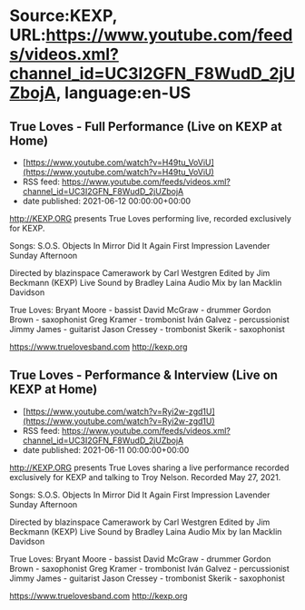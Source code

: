 # Source:KEXP, URL:https://www.youtube.com/feeds/videos.xml?channel_id=UC3I2GFN_F8WudD_2jUZbojA, language:en-US

## True Loves - Full Performance (Live on KEXP at Home)
 - [https://www.youtube.com/watch?v=H49tu_VoViU](https://www.youtube.com/watch?v=H49tu_VoViU)
 - RSS feed: https://www.youtube.com/feeds/videos.xml?channel_id=UC3I2GFN_F8WudD_2jUZbojA
 - date published: 2021-06-12 00:00:00+00:00

http://KEXP.ORG presents True Loves performing live, recorded exclusively for KEXP.

Songs:
S.O.S.
Objects In Mirror
Did It Again
First Impression 
Lavender 
Sunday Afternoon 

Directed by blazinspace 
Camerawork by Carl Westgren
Edited by Jim Beckmann (KEXP)
Live Sound by Bradley Laina
Audio Mix by Ian Macklin Davidson

True Loves:
Bryant Moore - bassist
David McGraw - drummer
Gordon Brown - saxophonist
Greg Kramer - trombonist
Iván Galvez - percussionist
Jimmy James - guitarist
Jason Cressey - trombonist
Skerik - saxophonist

https://www.truelovesband.com
http://kexp.org

## True Loves - Performance & Interview (Live on KEXP at Home)
 - [https://www.youtube.com/watch?v=Ryi2w-zgd1U](https://www.youtube.com/watch?v=Ryi2w-zgd1U)
 - RSS feed: https://www.youtube.com/feeds/videos.xml?channel_id=UC3I2GFN_F8WudD_2jUZbojA
 - date published: 2021-06-11 00:00:00+00:00

http://KEXP.ORG presents True Loves sharing a live performance recorded exclusively for KEXP and talking to Troy Nelson. Recorded May 27, 2021.

Songs:
S.O.S.
Objects In Mirror
Did It Again
First Impression 
Lavender 
Sunday Afternoon 

Directed by blazinspace 
Camerawork by Carl Westgren
Edited by Jim Beckmann (KEXP)
Live Sound by Bradley Laina
Audio Mix by Ian Macklin Davidson

True Loves:
Bryant Moore - bassist
David McGraw - drummer
Gordon Brown - saxophonist
Greg Kramer - trombonist
Iván Galvez - percussionist
Jimmy James - guitarist
Jason Cressey - trombonist
Skerik - saxophonist

https://www.truelovesband.com
http://kexp.org

